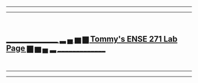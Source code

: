 ___________________________________________________________________________________________________________________________________________________________________
___________________________________________________________________________________________________________________________________________________________________
 <br> </b>

## <ins>______________ ▂ ▄ ▅ ▆ Tommy's ENSE 271 Lab Page ▆ ▅ ▄ ▂ _____________</ins>

<br> </b>
                                                          
___________________________________________________________________________________________________________________________________________________________________
___________________________________________________________________________________________________________________________________________________________________
